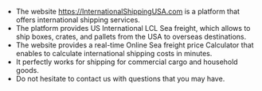 - The website https://InternationalShippingUSA.com is a platform that offers international shipping services.
- The platform provides US International LCL Sea freight, which allows to ship boxes, crates, and pallets from the USA to overseas destinations.
- The website provides a real-time Online Sea freight price Calculator that enables to calculate international shipping costs in minutes.
- It perfectly works for shipping for commercial cargo and household goods.
- Do not hesitate to contact us with questions that you may have.

<!---
FreightForwarderUSA/FreightForwarderUSA is a ✨ special ✨ repository because its `README.md` (this file) appears on your GitHub profile.
You can click the Preview link to take a look at your changes.
--->
